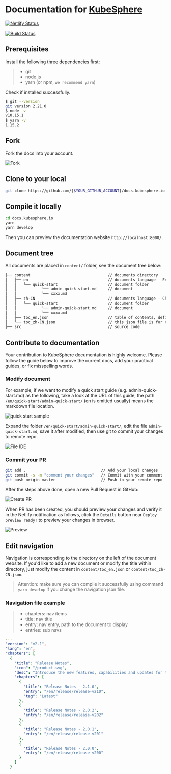 # Documentation for [KubeSphere](https://kubesphere.io/docs/)

[![Netlify Status](https://api.netlify.com/api/v1/badges/eec97cb5-3fa0-4865-ad61-357edc16a145/deploy-status)](https://app.netlify.com/sites/kubesphere-docs/deploys)

[![Build Status](https://travis-ci.org/kubesphere/docs.kubesphere.io.svg)](https://travis-ci.org/kubesphere/docs.kubesphere.io)

## Prerequisites

Install the following three dependencies first:

> - git
> - node.js
> - yarn (or npm, `we recommend yarn`)

Check if installed successfully.

```bash
$ git --version
git version 2.21.0
$ node -v
v10.15.1
$ yarn -v
1.15.2
```

## Fork

Fork the docs into your account.

![Fork](https://pek3b.qingstor.com/kubesphere-docs/png/20191123154725.png)

## Clone to your local

```bash
git clone https://github.com/{$YOUR_GITHUB_ACCOUNT}/docs.kubesphere.io.git
```

## Compile it locally

```bash
cd docs.kubesphere.io
yarn
yarn develop
```

Then you can preview the documentation website `http://localhost:8000/`.

## Document tree

All documents are placed in `content/` folder, see the document tree below:

```bash
├── content                                  // documents directory
│   ├── en                                   // documents language - English version
│   │   └── quick-start                      // document folder
│   │           └── admin-quick-start.md     // document
│   │           └── xxxx.md
│   ├── zh-CN                                // documents language - Chinese version
│   │   └── quick-start                      // document folder
│   │           └── admin-quick-start.md     // document
│   │           └── xxxx.md
│   ├── toc_en.json                          // table of contents, define the page navigation, this json file is for English version of navigation.
│   └── toc_zh-CN.json                       // this json file is for Chinese version of navigation.
├── src                                      // source code

```

## Contribute to documentation

 Your contribution to KubeSphere documentation is highly welcome. Please follow the guide below to improve the current docs, add your practical guides, or fix misspelling words.

### Modify document

For example, if we want to modify a quick start guide (e.g. admin-quick-start.md) as the following, take a look at the URL of this guide, the path `/en/quick-start/admin-quick-start/` (en is omitted usually) means the markdown file location.

![quick start sample](https://pek3b.qingstor.com/kubesphere-docs/png/20191123163146.png)

Expand the folder `/en/quick-start/admin-quick-start/`, edit the file `admin-quick-start.md`, save it after modified, then use git to commit your changes to remote repo.

![File IDE](https://pek3b.qingstor.com/kubesphere-docs/png/20191123162214.png)

### Commit your PR

```bash
git add .                                 // Add your local changes
git commit -s -m "comment your changes"   // Commit with your comment
git push origin master                    // Push to your remote repo
```

After the steps above done, open a new Pull Request in GitHub:

![Create PR](https://pek3b.qingstor.com/kubesphere-docs/png/20191123163627.png)

When PR has been created, you should preview your changes and verify it in the Netlify notification as follows, click the `Details` button near `Deploy preview ready!` to preview your changes in browser.

![Preview](https://pek3b.qingstor.com/kubesphere-docs/png/20191123170208.png)

## Edit navigation

Navigation is corresponding to the directory on the left of the document website. If you'd like to add a new document or modify the title within directory, just modify the content in `content/toc_en.json` or `content/toc_zh-CN.json`.

> Attention: make sure you can compile it successfully using command `yarn develop` if you change the navigation json file.

### Navigation file example

> - chapters: nav items
> - title: nav title
> - entry: nav entry, path to the document to display
> - entries: sub navs

```yaml
···
"version": "v2.1",
"lang": "en",
"chapters": [
  {
    "title": "Release Notes",
    "icon": "/product.svg",
    "desc": "Introduce the new features, capabilities and updates for the releases",
    "chapters": [
      {
        "title": "Release Notes - 2.1.0",
        "entry": "/en/release/release-v210",
        "tag": "Latest"
      },
      {
        "title": "Release Notes - 2.0.2",
        "entry": "/en/release/release-v202"
      },
      {
        "title": "Release Notes - 2.0.1",
        "entry": "/en/release/release-v201"
      },
      {
        "title": "Release Notes - 2.0.0",
        "entry": "/en/release/release-v200"
      }
    ]
  }
```

